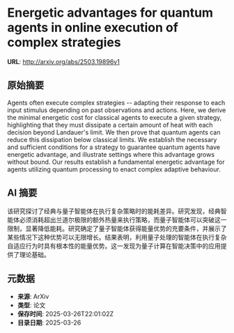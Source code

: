 # Energetic advantages for quantum agents in online execution of complex strategies

**URL**: http://arxiv.org/abs/2503.19896v1

## 原始摘要

Agents often execute complex strategies -- adapting their response to each
input stimulus depending on past observations and actions. Here, we derive the
minimal energetic cost for classical agents to execute a given strategy,
highlighting that they must dissipate a certain amount of heat with each
decision beyond Landauer's limit. We then prove that quantum agents can reduce
this dissipation below classical limits. We establish the necessary and
sufficient conditions for a strategy to guarantee quantum agents have energetic
advantage, and illustrate settings where this advantage grows without bound.
Our results establish a fundamental energetic advantage for agents utilizing
quantum processing to enact complex adaptive behaviour.


## AI 摘要

该研究探讨了经典与量子智能体在执行复杂策略时的能耗差异。研究发现，经典智能体必须消耗超出兰道尔极限的额外热量来执行策略，而量子智能体可以突破这一限制，显著降低能耗。研究确定了量子智能体获得能量优势的充要条件，并展示了某些情况下这种优势可以无限增长。结果表明，利用量子处理的智能体在执行复杂自适应行为时具有根本性的能量优势。这一发现为量子计算在智能决策中的应用提供了理论基础。

## 元数据

- **来源**: ArXiv
- **类型**: 论文
- **保存时间**: 2025-03-26T22:01:02Z
- **目录日期**: 2025-03-26
